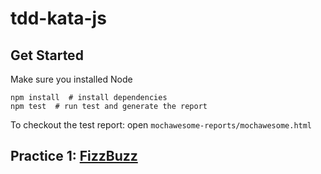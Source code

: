 # tdd-kata-js## Get StartedMake sure you installed Node```npm install  # install dependenciesnpm test  # run test and generate the report```To checkout the test report: open `mochawesome-reports/mochawesome.html`## Practice 1: [FizzBuzz](http://codingdojo.org/kata/FizzBuzz/)